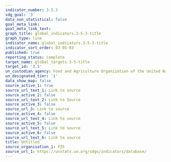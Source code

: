 ```yaml
---
indicator_number: 3.5.3
sdg_goal: '3'
data_non_statistical: false
goal_meta_link: 
goal_meta_link_text: 
graph_title: global_indicators.3-5-3-title
graph_type: line
indicator_name: global_indicators.3-5-3-title
indicator_sort_order: 03-05-03
published: true
reporting_status: complete
target_name: global_targets.3-5-title
target_id: '3.5'
un_custodian_agency: Food and Agriculture Organization of the United Nations (FAO)
un_designated_tier: '1'
data_show_map: false
source_active_1: true
source_url_text_1: Link to source
source_active_2: false
source_url_text_2: Link to Source
source_active_3: false
source_url_3: Link to source
source_active_4: false
source_url_text_4: Link to source
source_active_5: false
source_url_text_5: Link to source
source_active_6: false
source_url_text_6: Link to source
title: Untitled
source_organisation_1: FZS
source_url_1: https://unstats.un.org/sdgs/indicators/database/
---
```

